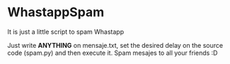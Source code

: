 # WhastappSpam

It is just a little script to spam Whastapp

Just write **ANYTHING** on mensaje.txt, set the desired delay on the source code (spam.py) and then execute it. Spam mesajes to all your friends :D
